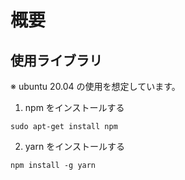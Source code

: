 # 概要

## 使用ライブラリ

※ ubuntu 20.04 の使用を想定しています。

1. npm をインストールする

`sudo apt-get install npm`

2. yarn をインストールする

`npm install -g yarn`
